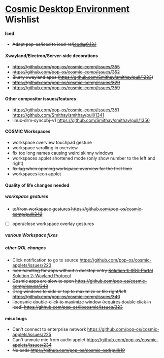 # [Cosmic Desktop Environment](https://github.com/pop-os/cosmic-epoch) Wishlist

#### Iced

- ~~Adapt pop-os/iced to iced-rs/iced@0.13.1~~

#### Xwayland/Electron/Server-side decorations

- ~~https://github.com/pop-os/cosmic-comp/issues/355~~
- ~~https://github.com/pop-os/cosmic-comp/issues/352~~
- ~~Blurry xwayland apps (https://github.com/Smithay/smithay/pull/1223)~~
- ~~https://github.com/pop-os/cosmic-comp/issues/329~~
- ~~https://github.com/pop-os/cosmic-comp/issues/359~~

#### Other compositor issues/features

- https://github.com/pop-os/cosmic-comp/issues/351 https://github.com/Smithay/smithay/pull/1341
- linux-drm-syncobj-v1 https://github.com/Smithay/smithay/pull/1356

#### COSMIC Workspaces
- workspace overview touchpad gesture
- workspace scrolling in overview
- fix too long names causing weird skinny windows
- workspaces applet shortened mode (only show number to the left and right)
- ~~fix lag when opening workspace overview for the first time~~
- ~~workspaces icon applet~~

#### Quality of life changes needed

##### workspace gestures
- ~~to/from workspace gestures https://github.com/pop-os/cosmic-comp/pull/342~~
- [ ] open/close workspace overlay gestures

##### various Workspace fixes

##### other QOL changes


- Click notification to go to source https://github.com/pop-os/cosmic-applets/issues/223
- ~~Icon handling for apps without a desktop entry [Solution 1: XDG Portal](https://github.com/flatpak/xdg-desktop-portal/discussions/1305) [Solution 2: Wayland Protocol](https://gitlab.freedesktop.org/wayland/wayland-protocols/-/merge_requests/269)~~
- ~~Cosmic apps are slow to open https://github.com/pop-os/cosmic-comp/issues/348~~
- ~~Drag windows to side or top to maximize or tile right/left https://github.com/pop-os/cosmic-comp/issues/340~~
- ~~libcosmic double-click to maximize window (requires double click in iced) https://github.com/pop-os/libcosmic/issues/323~~

#### misc bugs
- Can't connect to enterprise network https://github.com/pop-os/cosmic-applets/issues/225
- ~~Can't unmute mic from audio applet https://github.com/pop-os/cosmic-applets/issues/234~~
- ~~No osds https://github.com/pop-os/cosmic-osd/pull/19~~
